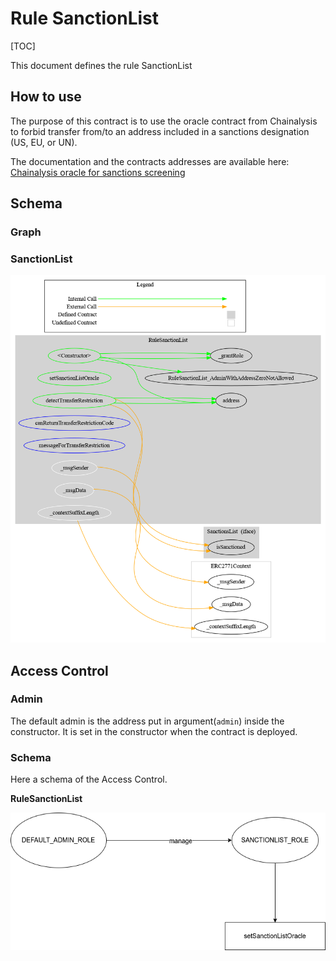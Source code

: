 # Rule SanctionList

[TOC]

This document defines the rule SanctionList

## How to use

The purpose of this contract is to use the oracle contract from Chainalysis to forbid transfer from/to an address  included in a sanctions designation (US, EU, or UN).

The documentation and the contracts addresses are available here: [Chainalysis oracle for sanctions screening](https://go.chainalysis.com/chainalysis-oracle-docs.html)

## Schema

### Graph

### SanctionList

![surya_graph_Whitelist](../surya/surya_graph/surya_graph_RuleSanctionList.sol.png)

## Access Control

### Admin

The default admin is the address put in argument(`admin`) inside the constructor. It is set in the constructor when the contract is deployed.

### Schema

Here a schema of the Access Control.

**RuleSanctionList**

![alt text](../security/accessControl/access-control-RuleSanctionList.drawio.png)

